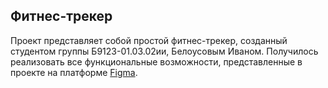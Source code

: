 ## Фитнес-трекер
Проект представляет собой простой фитнес-трекер, созданный студентом группы Б9123-01.03.02ии, Белоусовым Иваном. Получилось реализовать все функциональные возможности, представленные в проекте на платформе [Figma](https://www.figma.com/design/b0jyaBBxQCnStupq3dkkjE/FEFU---Homework-Project?node-id=0-1&node-type=canvas).
